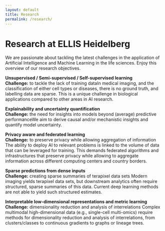 ```yaml
---
layout: default
title: Research
permalink: /research/
---
```


**Research** at ELLIS Heidelberg 
================================

We are passionate about tackling the latest challenges in the application of Artificial Intelligence and Machine Learning in the life sciences. Enjoy this overview of our research objectives.

**Unsupervised / Semi-supervised / Self-supervised learning**  
**Challenge:** to tackle the lack of training dataIn medical imaging, and
the classification of either cell types or diseases, there is no ground truth,
and labelling data are sparse. This is a unique challenge in biological
applications compared to other areas in AI research.


**Explainability and uncertainty quantification**  
**Challenge:** the need for insights into models beyond (average) predictive
performanceWe aim to derive causal and/or mechanistic insights and quantify
model uncertainty.

**Privacy aware and federated learning**  
**Challenge:** to preserve privacy while allowing aggregation of information
The ability to deploy AI to relevant problems is linked to the volume of data that can be leveraged for training. This demands federated algorithms and infrastructures that preserve privacy while allowing to aggregate information across different computing centers and country borders.

**Sparse predictions from dense inputs**  
**Challenge:** creating sparse summaries of terapixel data sets
Modern imaging yields terapixel data sets, but downstream analytics often require structured, sparse summaries of this data. Current deep learning methods are not able to yield such structured estimates.

**Interpretable low-dimensional representations and metric learning**  
**Challenge:** dimensionality reduction and analysis of interrelations
Complex multimodal high-dimensional data (e.g., single-cell multi-omics) require methods for dimensionality reduction and analysis of interrelations, from clusters/classes to continuous gradients to graphs or lineage trees.
